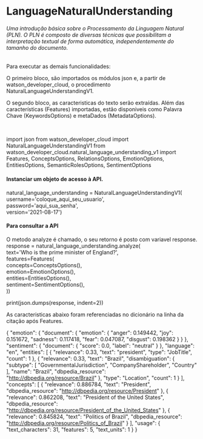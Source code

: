 # LanguageNaturalUnderstanding
<h6>Uma introdução básica sobre o Processamento da Linguagem Natural (PLN). O PLN é composto de diversas técnicas que possibilitam a interpretação textual de forma automática, independentemente do tamanho do documento.</h6>
<p>Para executar as demais funcionalidades: <br>

O primeiro bloco, são importados os módulos json e, a partir de watson_developer_cloud, o procedimento NaturalLanguageUnderstandingV1.
  
<!-- Para verificar os módulos criados a serem importados, apertar tab após a palavra import, será exibida uma lista de módulos para importar. -->
  
O segundo bloco, as caracteristicas do texto serão extraídas.
Além das características (Features) importadas, estão disponiveis como Palavra Chave (KeywordsOptions) e metaDados (MetadataOptions).</p><br>

import json
from watson_developer_cloud import NaturalLanguageUnderstandingV1 
from watson_developer_cloud.natural_language_understanding_v1 import 
Features, ConceptsOptions, RelationsOptions, EmotionOptions, EntitiesOptions, SemanticRolesOptions, SentimentOptions

<!-- Instanciar um objeto -->
<h4> Instanciar um objeto de acesso à API.</h4>
natural_language_understanding = NaturalLanguageUnderstandingV1( <br>
  username='coloque_aqui_seu_usuario', <br>
  password='aqui_sua_senha', <br>
  version='2021-08-17') <br>
  
<!-- Informações disponiveis sobre o serviço habilitado na seção de credenciais. -->
<h4>Para consultar a API</h4>
<p>O metodo analyze é chamado, o seu retorno é posto com variavel response.
response = natural_language_understanding.analyze(  <br>
  text='Who is the prime minister of England?',  <br>
  features=Features(   <br>
    concepts=ConceptsOptions(), <br>
    emotion=EmotionOptions(), <br>
    entities=EntitiesOptions(), <br>
    sentiment=SentimentOptions(), <br>
    )) 
  <br>
  
<!--Para visualizar melhor o retorno -->
  print(json.dumps(response, indent=2))
  <br>
  <p>As caracteristicas abaixo foram referenciadas no dicionário na linha da citação após Features.</p>

{
  "emotion": {
    "document": {
      "emotion": {
        "anger": 0.149442, 
        "joy": 0.151672, 
        "sadness": 0.117418, 
        "fear": 0.047087, 
        "disgust": 0.198362
      }
    }
  }, 
  "sentiment": {
    "document": {
      "score": 0.0, 
      "label": "neutral"
    }
  }, 
  "language": "en", 
  "entities": [
    {
      "relevance": 0.33, 
      "text": "president", 
      "type": "JobTitle", 
      "count": 1
    }, 
    {
      "relevance": 0.33, 
      "text": "Brazil", 
      "disambiguation": {
        "subtype": [
          "GovernmentalJurisdiction", 
          "CompanyShareholder", 
          "Country"
        ], 
        "name": "Brazil", 
        "dbpedia_resource": "http://dbpedia.org/resource/Brazil"
      }, 
      "type": "Location", 
      "count": 1
    }
  ], 
  "concepts": [
    {
      "relevance": 0.886784, 
      "text": "President", 
      "dbpedia_resource": "http://dbpedia.org/resource/President"
    }, 
    {
      "relevance": 0.862208, 
      "text": "President of the United States", 
      "dbpedia_resource": "http://dbpedia.org/resource/President_of_the_United_States"
    }, 
    {
      "relevance": 0.845824, 
      "text": "Politics of Brazil", 
      "dbpedia_resource": "http://dbpedia.org/resource/Politics_of_Brazil"
    }
  ], 
  "usage": {
    "text_characters": 31, 
    "features": 5, 
    "text_units": 1
  }
}

<!-- Como se trata de uma pergunta os resultados estão neutros. -->
